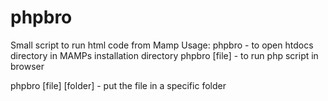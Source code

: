 # phpbro
Small script to run html code from Mamp
 Usage:
 phpbro - to open htdocs directory in MAMPs installation directory
 phpbro [file] - to run php script in browser
 
 phpbro [file] [folder] - put the file in a specific folder 
